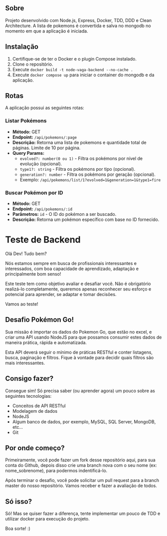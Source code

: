## Sobre

Projeto desenvolvido com Node.js, Express, Docker, TDD, DDD e Clean Architecture.
A lista de pokemons é convertida e salva no mongodb no momento em que a aplicação é iniciada.

## Instalação

1. Certifique-se de ter o Docker e o plugin Compose instalado.
2. Clone o repositório.
3. Execute `docker build -t node-vaga-backend --no-cache .`
4. Execute `docker compose up` para iniciar o container do mongodb e da aplicação.

## Rotas

A aplicação possui as seguintes rotas:

### Listar Pokémons

- **Método:** GET
- **Endpoint:** `/api/pokemons/:page`
- **Descrição:** Retorna uma lista de pokemons e quantidade total de páginas. Limite de 10 por página.
- **Query Params:**
  - `evolved?: number(0 ou 1)` - Filtra os pokémons por nível de evolução (opcional).
  - `type1?: string` - Filtra os pokémons por tipo (opcional).
  - `generation?: number` - Filtra os pokémons por geração (opcional).
  - Exemplo: `/api/pokemons/list/1?evolved=1&generation=1&type1=fire`

### Buscar Pokémon por ID

- **Método:** GET
- **Endpoint:** `/api/pokemons/:id`
- **Parâmetros:** `id` - O ID do pokémon a ser buscado.
- **Descrição:** Retorna um pokémon específico com base no ID fornecido.

# Teste de Backend

Olá Dev! Tudo bem?

Nós estamos sempre em busca de profissionais interessantes e interessados, com boa capacidade de aprendizado, adaptação e principalmente bom senso!

Este teste tem como objetivo avaliar e desafiar você. Não é obrigatório realizá-lo completamente, queremos apenas reconhecer seu esforço e potencial para aprender, se adaptar e tomar decisões.

Vamos ao teste!

## Desafio Pokémon Go!

Sua missão é importar os dados do Pokemon Go, que estão no excel, e criar uma API usando NodeJS para que possamos consumir estes dados de maneira prática, rápida e automatizada.

Esta API deverá seguir o mínimo de práticas RESTful e conter listagens, busca, paginação e filtros. Fique à vontade para decidir quais filtros são mais interessantes.

## Consigo fazer?

Consegue sim! Só precisa saber (ou aprender agora) um pouco sobre as seguintes tecnologias:

- Conceitos de API RESTful
- Modelagem de dados
- NodeJS
- Algum banco de dados, por exemplo, MySQL, SQL Server, MongoDB, etc...
- Git

## Por onde começo?

Primeiramente, você pode fazer um fork desse repositório aqui, para sua conta do Github, depois disso crie uma branch nova com o seu nome (ex: nome_sobrenome), para podermos indentificá-lo.

Após terminar o desafio, você pode solicitar um pull request para a branch master do nosso repositório. Vamos receber e fazer a avaliação de todos.

## Só isso?

Só! Mas se quiser fazer a diferença, tente implementar um pouco de TDD e utilizar docker para execução do projeto.

Boa sorte! :)

